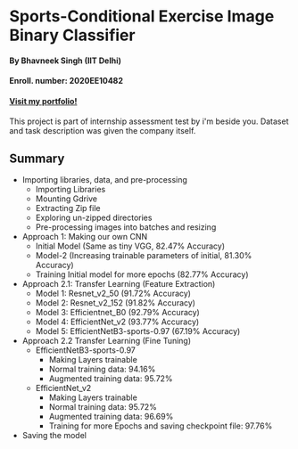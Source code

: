 # Sports-Conditional Exercise Image Binary Classifier
#### By Bhavneek Singh (IIT Delhi)
#### Enroll. number: 2020EE10482
#### [Visit my portfolio!](https://bhavneek.netlify.app/)

This project is part of internship assessment test by i'm beside you. Dataset and task description was given the company itself.

## Summary
- Importing libraries, data, and pre-processing
    - Importing Libraries
    - Mounting Gdrive
    - Extracting Zip file
    - Exploring un-zipped directories
    - Pre-processing images into batches and resizing
- Approach 1: Making our own CNN
  - Initial Model (Same as tiny VGG, 82.47% Accuracy)
  - Model-2 (Increasing trainable parameters of initial, 81.30% Accuracy)
  - Training Initial model for more epochs (82.77% Accuracy)
- Approach 2.1: Transfer Learning (Feature Extraction)
  - Model 1: Resnet_v2_50 (91.72% Accuracy)
  - Model 2: Resnet_v2_152 (91.82% Accuracy)
  - Model 3: Efficientnet_B0 (92.79% Accuracy)
  - Model 4: EfficientNet_v2 (93.77% Accuracy)
  - Model 5: EfficientNetB3-sports-0.97 (67.19% Accuracy)
- Approach 2.2 Transfer Learning (Fine Tuning)
  - EfficientNetB3-sports-0.97
    - Making Layers trainable
    - Normal training data: 94.16%
    - Augmented training data: 95.72%
  - EfficientNet_v2
    - Making Layers trainable
    - Normal training data: 95.72%
    - Augmented training data: 96.69%
    - Training for more Epochs and saving checkpoint file: 97.76%
- Saving the model
